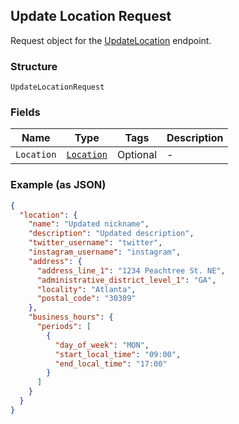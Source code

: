 ## Update Location Request

Request object for the [UpdateLocation](#endpoint-updatelocation) endpoint.

### Structure

`UpdateLocationRequest`

### Fields

| Name | Type | Tags | Description |
|  --- | --- | --- | --- |
| `Location` | [`Location`](/doc/models/location.md) | Optional | - |

### Example (as JSON)

```json
{
  "location": {
    "name": "Updated nickname",
    "description": "Updated description",
    "twitter_username": "twitter",
    "instagram_username": "instagram",
    "address": {
      "address_line_1": "1234 Peachtree St. NE",
      "administrative_district_level_1": "GA",
      "locality": "Atlanta",
      "postal_code": "30309"
    },
    "business_hours": {
      "periods": [
        {
          "day_of_week": "MON",
          "start_local_time": "09:00",
          "end_local_time": "17:00"
        }
      ]
    }
  }
}
```

